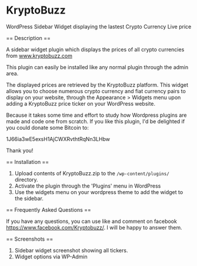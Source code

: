 # KryptoBuzz
WordPress Sidebar Widget displaying the lastest Crypto Currency Live price

== Description ==

A sidebar widget plugin which displays the prices of all crypto currencies from www.kryptobuzz.com

This plugin can easily be installed like any normal plugin through the admin area. 

The displayed prices are retrieved by the KryptoBuzz platform. This widget allows you to choose numerous crypto currency and fiat currency pairs to display on your website, through the Appearance > Widgets menu upon adding a KryptoBuzz price ticker on your WordPress website.

Because it takes some time and effort to study how Wordpress plugins are made and code one from scratch. If you like this plugin, I'd be delighted if you could donate some Bitcoin to:

1J66ia3wE5exsH1AjCWXRvthtRqNn3LHbw 

Thank you!

== Installation ==

1. Upload contents of KryptoBuzz.zip to the `/wp-content/plugins/` directory.
2. Activate the plugin through the 'Plugins' menu in WordPress
3. Use the widgets menu on your wordpress theme to add the widget to the sidebar.

== Frequently Asked Questions ==

If you have any questions, you can use like and comment on facebook https://www.facebook.com/Kryptobuzz/. I will be happy to answer them.

== Screenshots ==

1. Sidebar widget screenshot showing all tickers.
2. Widget options via WP-Admin

